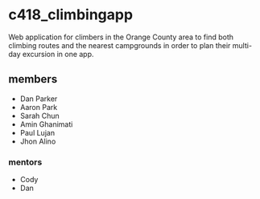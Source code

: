 # c418_climbingapp

Web application for climbers in the Orange County area to find both climbing routes and the nearest campgrounds in order to plan their multi-day excursion in one app.

## members
- Dan Parker
- Aaron Park
- Sarah Chun
- Amin Ghanimati
- Paul Lujan
- Jhon Alino

### mentors
- Cody
- Dan
